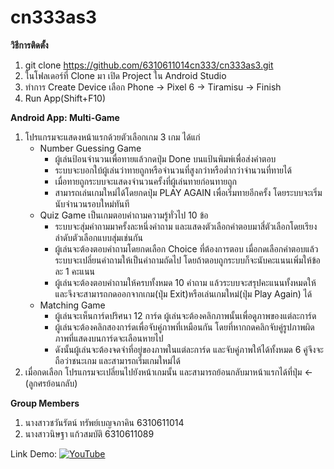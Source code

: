 # cn333as3

**วิธีการติดตั้ง**
1. git clone https://github.com/6310611014cn333/cn333as3.git
2. ในโฟลเดอร์ที่ Clone มา เปิด Project ใน Android Studio
3. ทำการ Create Device เลือก Phone -> Pixel 6 -> Tiramisu -> Finish
4. Run App(Shift+F10)

**Android App: Multi-Game**
1. โปรแกรมจะแสดงหน้าแรกด้วยตัวเลือกเกม 3 เกม ได้แก่
   * Number Guessing Game
      * ผู้เล่นป้อนจำนวนเพื่อทายแล้วกดปุ่ม Done บนแป้นพิมพ์เพื่อส่งคำตอบ
      * ระบบจะบอกใบ้ผู้เล่นว่าทายถูกหรือจำนวนที่สูงกว่าหรือต่ำกว่าจำนวนที่ทายได้
      * เมื่อทายถูกระบบจะแสดงจำนวนครั้งที่ผู้เล่นทายก่อนทายถูก
      * สามารถเล่นเกมใหม่ได้โดยกดปุ่ม PLAY AGAIN เพื่อเริ่มทายอีกครั้ง โดยระบบจะเริ่มนับจำนวนรอบใหม่ทันที
   * Quiz Game เป็นเกมตอบคำถามความรู้ทั่วไป 10 ข้อ
      * ระบบจะสุ่มคำถามมาครั้งละหนึ่งคำถาม และแสดงตัวเลือกคำตอบมาสี่ตัวเลือกโดยเรียงลำดับตัวเลือกแบบสุ่มเช่นกัน
      * ผู้เล่นจะต้องตอบคำถามโดยกดเลือก Choice ที่ต้องการตอบ เมื่อกดเลือกคำตอบแล้วระบบจะเปลี่ยนคำถามให้เป็นคำถามถัดไป โดยถ้าตอบถูกระบบก็จะนับคะแนนเพิ่มให้ข้อละ 1 คะแนน
      * ผู้เล่นจะต้องตอบคำถามให้ครบทั้งหมด 10 คำถาม แล้วระบบจะสรุปคะแนนทั้งหมดให้ และจึงจะสามารถกดออกจากเกม(ปุ่ม Exit)หรือเล่นเกมใหม่(ปุ่ม Play Again) ได้
   * Matching Game
      * ผู้เล่นจะเห็นการ์ดปริศนา 12 การ์ด ผู้เล่นจะต้องคลิกภาพนั้นเพื่อดูภาพของแต่ละการ์ด
      * ผู้เล่นจะต้องคลิกสองการ์ดเพื่อจับคู่ภาพที่เหมือนกัน โดยที่หากกดคลิกจับคู่รูปภาพผิด ภาพที่แสดงบนการ์ดจะเลือนหายไป
      * ดังนั้นผู้เล่นจะต้องจดจำที่อยู่ของภาพในแต่ละการ์ด และจับคู่ภาพให้ได้ทั้งหมด 6 คู่จึงจะถือว่าชนะเกม และสามารถเริ่มเกมใหม่ได้
2. เมื่อกดเลือก โปรแกรมจะเปลี่ยนไปยังหน้าเกมนั้น และสามารถย้อนกลับมาหน้าแรกได้ที่ปุ่ม <- (ลูกศรย้อนกลับ)

**Group Members**
1. นางสาวชวันรัตน์ ทรัพย์เบญจภาคิน 6310611014
2. นางสาวนิษฐา แก้วสมบัติ 6310611089

Link Demo:
[![YouTube](https://img.shields.io/badge/YouTube-%23FF0000.svg?style=for-the-badge&logo=YouTube&logoColor=white)](https://youtu.be/l3TNCD54ThU)
